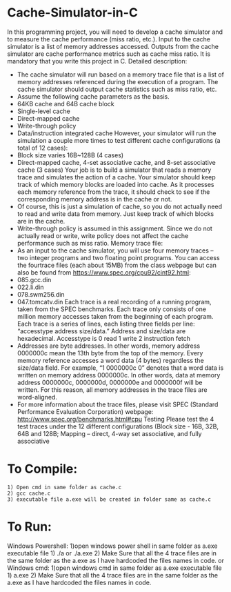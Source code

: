 # Cache-Simulator-in-C

In this programming project, you will need to develop a cache simulator and to measure the cache 
performance (miss ratio, etc.). Input to the cache simulator is a list of memory addresses accessed. 
Outputs from the cache simulator are cache performance metrics such as cache miss ratio. It is 
mandatory that you write this project in C. 
Detailed description:
* The cache simulator will run based on a memory trace file that is a list of memory addresses 
referenced during the execution of a program. The cache simulator should output cache statistics 
such as miss ratio, etc.
 * Assume the following cache parameters as the basis.
 * 64KB cache and 64B cache block
 * Single-level cache
 * Direct-mapped cache
 * Write-through policy
 * Data/instruction integrated cache
However, your simulator will run the simulation a couple more times to test different cache configurations (a total of 12 cases):
 * Block size varies 16B~128B (4 cases)
 * Direct-mapped cache, 4-set associative cache, and 8-set associative cache (3 cases)
Your job is to build a simulator that reads a memory trace and simulates the action of a cache. Your simulator should keep track of which memory blocks are loaded into cache. As it processes each memory reference from the trace, it should check to see if the corresponding memory address is in the cache or not. 
* Of course, this is just a simulation of cache, so you do not actually need to read and write data from memory. Just keep track of which blocks are in the cache. 
* Write-through policy is assumed in this assignment. Since we do not actually read or write, write policy does not affect the cache performance such as miss ratio. Memory trace file:
* As an input to the cache simulator, you will use four memory traces – two integer programs and two floating point programs. You can access the fourtrace files (each about 15MB) from the class webpage but can also be found from https://www.spec.org/cpu92/cint92.html:
 * 085.gcc.din
 * 022.li.din
 * 078.swm256.din
 * 047.tomcatv.din
Each trace is a real recording of a running program, taken from the SPEC benchmarks. Each trace only consists of one million memory accesses taken from the beginning of each program. 
Each trace is a series of lines, each listing three fields per line: “accesstype address size/data.” Address and size/data are hexadecimal. Accesstype is
 0 read
 1 write
 2 instruction fetch
* Addresses are byte addresses. In other words, memory address 0000000c mean the 13th byte from the top of the memory. Every memory reference accesses a word data (4 bytes) regardless the size/data field. For example, “1 0000000c 0” denotes that a word data is written on memory address 0000000c. In other words, data at memory address 0000000c, 0000000d, 0000000e and 0000000f will be written. For this reason, all memory addresses in the trace files are word-aligned.
* For more information about the trace files, please visit SPEC (Standard Performance Evaluation  Corporation) webpage: http://www.spec.org/benchmarks.html#cpu Testing 
Please test the 4 test traces under the 12 different configurations (Block size - 16B, 32B, 64B and 128B; 
Mapping – direct, 4-way set associative, and fully associative

# To Compile:
  	1) Open cmd in same folder as cache.c
	2) gcc cache.c
	3) executable file a.exe will be created in folder same as cache.c
# To Run:
 Windows Powershell:
	1)open windows power shell in same folder as a.exe executable file
 	1) ./a or ./a.exe
	2) Make Sure that all the 4 trace files are in the same folder as the a.exe as I have hardcoded the files names in code.
or
 Windows cmd:
   	1)open windows cmd in same folder as a.exe executable file
 	1) a.exe
	2) Make Sure that all the 4 trace files are in the same folder as the a.exe as I have hardcoded the files names in code.
